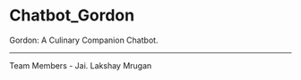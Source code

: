 # Chatbot_Gordon
Gordon: A Culinary Companion Chatbot.  

---------------------------------------------------------------
Team Members -
Jai. 
Lakshay
Mrugan
